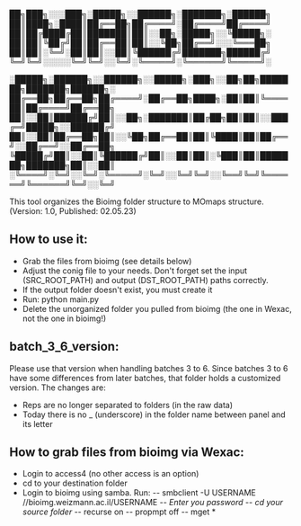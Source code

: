 
██╗███╗░░░███╗░█████╗░░██████╗░███████╗░██████╗
██║████╗░████║██╔══██╗██╔════╝░██╔════╝██╔════╝
██║██╔████╔██║███████║██║░░██╗░█████╗░░╚█████╗░
██║██║╚██╔╝██║██╔══██║██║░░╚██╗██╔══╝░░░╚═══██╗
██║██║░╚═╝░██║██║░░██║╚██████╔╝███████╗██████╔╝
╚═╝╚═╝░░░░░╚═╝╚═╝░░╚═╝░╚═════╝░╚══════╝╚═════╝░

░█████╗░██████╗░░██████╗░░█████╗░███╗░░██╗██╗███████╗███████╗██████╗░
██╔══██╗██╔══██╗██╔════╝░██╔══██╗████╗░██║██║╚════██║██╔════╝██╔══██╗
██║░░██║██████╔╝██║░░██╗░███████║██╔██╗██║██║░░███╔═╝█████╗░░██████╔╝
██║░░██║██╔══██╗██║░░╚██╗██╔══██║██║╚████║██║██╔══╝░░██╔══╝░░██╔══██╗
╚█████╔╝██║░░██║╚██████╔╝██║░░██║██║░╚███║██║███████╗███████╗██║░░██║
░╚════╝░╚═╝░░╚═╝░╚═════╝░╚═╝░░╚═╝╚═╝░░╚══╝╚═╝╚══════╝╚══════╝╚═╝░░╚═╝


This tool organizes the Bioimg folder structure to MOmaps structure.
(Version: 1.0, Published: 02.05.23)

## How to use it:
- Grab the files from bioimg (see details below)
- Adjust the conig file to your needs. Don't forget set the input (SRC_ROOT_PATH) and output (DST_ROOT_PATH) paths correctly.
- If the output folder doesn't exist, you must create it
- Run: python main.py
- Delete the unorganized folder you pulled from bioimg (the one in Wexac, not the one in bioimg!)

## batch_3_6_version:
Please use that version when handling batches 3 to 6.
Since batches 3 to 6 have some differences from later batches, that folder holds a customized version.
The changes are:
- Reps are no longer separated to folders (in the raw data)
- Today there is no _ (underscore) in the folder name between panel and its letter

## How to grab files from bioimg via Wexac:
- Login to access4 (no other access is an option)
- cd to your destination folder
- Login to bioimg using samba. 
    Run:
    -- smbclient -U USERNAME //bioimg.weizmann.ac.il/USERNAME
    -- *Enter you password*
    -- *cd your source folder*
    -- recurse on
    -- propmpt off
    -- mget *


